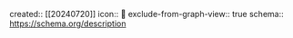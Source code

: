created:: [[20240720]]
icon:: 📄
exclude-from-graph-view:: true
schema:: https://schema.org/description
